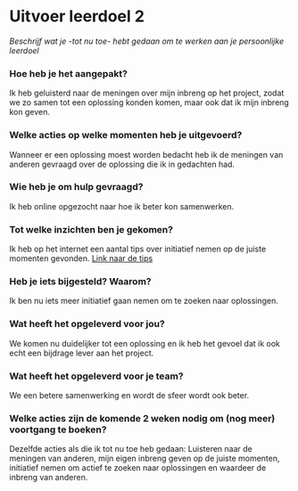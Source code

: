 # Uitvoer leerdoel 2

_Beschrijf wat je -tot nu toe- hebt gedaan om te werken aan je persoonlijke leerdoel_

### Hoe heb je het aangepakt?
Ik heb geluisterd naar de meningen over mijn inbreng op het project, zodat we zo samen tot een oplossing konden komen, maar ook dat ik mijn inbreng kon geven.


### Welke acties op welke momenten heb je uitgevoerd? 
Wanneer er een oplossing moest worden bedacht heb ik de meningen van anderen gevraagd over de oplossing die ik in gedachten had.


### Wie heb je om hulp gevraagd?
Ik heb online opgezocht naar hoe ik beter kon samenwerken.


### Tot welke inzichten ben je gekomen?
Ik heb op het internet een aantal tips over initiatief nemen op de juiste momenten gevonden. [Link naar de tips](https://www.desteven.nl/team-organisatie/teamontwikkeling/initiatief-team)


### Heb je iets bijgesteld? Waarom?
Ik ben nu iets meer initiatief gaan nemen om te zoeken naar oplossingen.


### Wat heeft het opgeleverd voor jou?
We komen nu duidelijker tot een oplossing en ik heb het gevoel dat ik ook echt een bijdrage lever aan het project.


### Wat heeft het opgeleverd voor je team?
We een betere samenwerking en wordt de sfeer wordt ook beter.


### Welke acties zijn de komende 2 weken nodig om (nog meer) voortgang te boeken?
Dezelfde acties als die ik tot nu toe heb gedaan:
Luisteren naar de meningen van anderen, mijn eigen inbreng geven op de juiste momenten, initiatief nemen om actief te zoeken naar oplossingen en waardeer de inbreng van anderen.